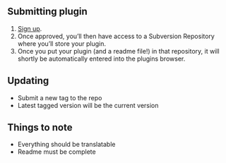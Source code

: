 ## Submitting plugin

1. [Sign up](http://wordpress.org/plugins/add/).
1. Once approved, you’ll then have access to a Subversion Repository where you’ll store your plugin.
1. Once you put your plugin (and a readme file!) in that repository, it will shortly be automatically entered into the plugins browser.

## Updating

* Submit a new tag to the repo
* Latest tagged version will be the current version

## Things to note

* Everything should be translatable 
* Readme must be complete

